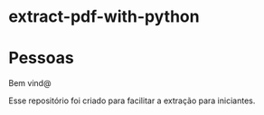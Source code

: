 # extract-pdf-with-python
# Pessoas 

Bem vind@ 

Esse repositório foi criado para facilitar a extração para iniciantes.


